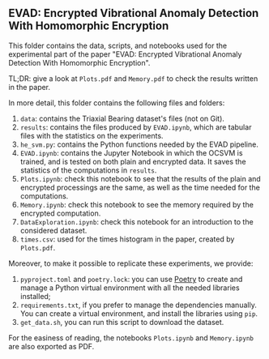 ## EVAD: Encrypted Vibrational Anomaly Detection With Homomorphic Encryption
This folder contains the data, scripts, and notebooks used for the experimental part of the paper "EVAD: Encrypted Vibrational Anomaly Detection With Homomorphic Encryption".

TL;DR: give a look at `Plots.pdf` and `Memory.pdf` to check the results written in the paper.

In more detail, this folder contains the following files and folders:

1. `data`: contains the Triaxial Bearing dataset's files (not on Git).
2. `results`: contains the files produced by `EVAD.ipynb`, which are tabular files with the statistics on the experiments.
3. `he_svm.py`: contains the Python functions needed by the EVAD pipeline.
4. `EVAD.ipynb`: contains the Jupyter Notebook in which the OCSVM is trained, and is tested on both plain and encrypted data. It saves the statistics of the computations in `results`.
5. `Plots.ipynb`: check this notebook to see that the results of the plain and encrypted processings are the same, as well as the time needed for the computations.
6. `Memory.ipynb`: check this notebook to see the memory required by the encrypted computation.
7. `DataExploration.ipynb`: check this notebook for an introduction to the considered dataset.
8. `times.csv`: used for the times histogram in the paper, created by `Plots.pdf`.

Moreover, to make it possible to replicate these experiments, we provide:
1. `pyproject.toml` and `poetry.lock`: you can use [Poetry](https://python-poetry.org/docs/) to create and manage a Python virtual environment with all the needed libraries installed;
2. `requirements.txt`, if you prefer to manage the dependencies manually. You can create a virtual environment, and install the libraries using `pip`.
3. `get_data.sh`, you can run this script to download the dataset.

For the easiness of reading, the notebooks `Plots.ipynb` and `Memory.ipynb` are also exported as PDF.
